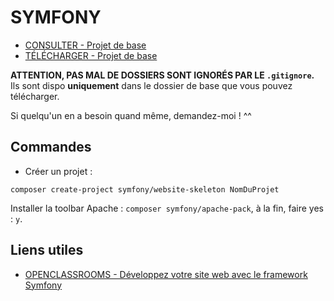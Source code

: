 # SYMFONY

- [CONSULTER - Projet de base](https://github.com/Piotezaza/CoursNumericall/tree/master/PHP/SYMFONY/BASE)
- [TÉLÉCHARGER - Projet de base](https://github.com/Piotezaza/CoursNumericall/archive/master/PHP/SYMFONY/BASE.zip)

**ATTENTION, PAS MAL DE DOSSIERS SONT IGNORÉS PAR LE `.gitignore`.** Ils sont dispo **uniquement** dans le dossier de base que vous pouvez télécharger.

Si quelqu'un en a besoin quand même, demandez-moi ! ^^

## Commandes

- Créer un projet : 

`composer create-project symfony/website-skeleton NomDuProjet`

Installer la toolbar Apache : `composer symfony/apache-pack`, à la fin, faire yes : `y`.


## Liens utiles

- [OPENCLASSROOMS - Développez votre site web avec le framework Symfony](https://openclassrooms.com/courses/3619856-developpez-votre-site-web-avec-le-framework-symfony)